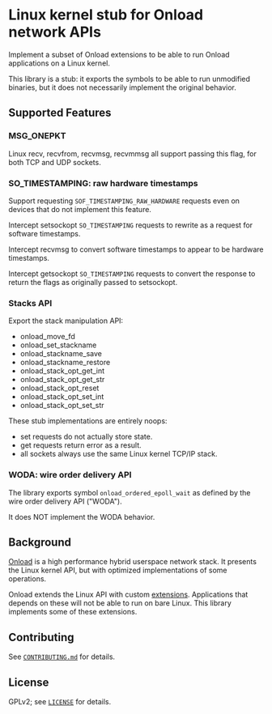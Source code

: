 # Linux kernel stub for Onload network APIs

Implement a subset of Onload extensions to be able to run Onload
applications on a Linux kernel.

This library is a stub: it exports the symbols to be able to run
unmodified binaries, but it does not necessarily implement the
original behavior.

## Supported Features

### MSG\_ONEPKT

Linux recv, recvfrom, recvmsg, recvmmsg all support passing this flag,
for both TCP and UDP sockets.

### SO\_TIMESTAMPING: raw hardware timestamps

Support requesting `SOF_TIMESTAMPING_RAW_HARDWARE` requests even on
devices that do not implement this feature.

Intercept setsockopt `SO_TIMESTAMPING` requests to rewrite as a
request for software timestamps.

Intercept recvmsg to convert software timestamps to appear to be
hardware timestamps.

Intercept getsockopt `SO_TIMESTAMPING` requests to convert the
response to return the flags as originally passed to setsockopt.

### Stacks API

Export the stack manipulation API:

* onload\_move\_fd
* onload\_set\_stackname
* onload\_stackname\_save
* onload\_stackname\_restore
* onload\_stack\_opt\_get\_int
* onload\_stack\_opt\_get\_str
* onload\_stack\_opt\_reset
* onload\_stack\_opt\_set\_int
* onload\_stack\_opt\_set\_str

These stub implementations are entirely noops:

* set requests do not actually store state.
* get requests return error as a result.
* all sockets always use the same Linux kernel TCP/IP stack.

### WODA: wire order delivery API

The library exports symbol `onload_ordered_epoll_wait` as defined by
the wire order delivery API ("WODA").

It does NOT implement the WODA behavior.

## Background

[Onload](https://github.com/Xilinx-CNS/onload) is a high performance
hybrid userspace network stack. It presents the Linux kernel API, but
with optimized implementations of some operations.

Onload extends the Linux API with custom
[extensions](https://github.com/Xilinx-CNS/onload/blob/master/src/include/onload/extensions.h).
Applications that depends on these will not be able to run on bare
Linux. This library implements some of these extensions.

## Contributing

See [`CONTRIBUTING.md`](CONTRIBUTING.md) for details.

## License

GPLv2; see [`LICENSE`](LICENSE) for details.

